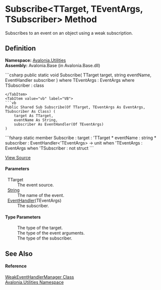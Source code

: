 # Subscribe&lt;TTarget, TEventArgs, TSubscriber&gt; Method


Subscribes to an event on an object using a weak subscription.



## Definition
**Namespace:** <a href="N_Avalonia_Utilities">Avalonia.Utilities</a>  
**Assembly:** Avalonia.Base (in Avalonia.Base.dll)

<Tabs groupId="api-code-preview">
<TabItem value="csharp" label="C#">
```csharp
public static void Subscribe<TTarget, TEventArgs, TSubscriber>(
	TTarget target,
	string eventName,
	EventHandler<TEventArgs> subscriber
)
where TEventArgs : EventArgs
where TSubscriber : class

```
</TabItem>
<TabItem value="vb" label="VB">
```vb
Public Shared Sub Subscribe(Of TTarget, TEventArgs As EventArgs, TSubscriber As Class) ( 
	target As TTarget,
	eventName As String,
	subscriber As EventHandler(Of TEventArgs)
)
```
</TabItem>
<TabItem value="fsharp" label="F#">
```fsharp
static member Subscribe : 
        target : 'TTarget * 
        eventName : string * 
        subscriber : EventHandler<'TEventArgs> -> unit  when 'TEventArgs : EventArgs when 'TSubscriber : not struct
```
</TabItem>
</Tabs>



<a href="https://github.com/AvaloniaUI/Avalonia/tree/master/src/Avalonia.Base/Utilities/WeakEventHandlerManager.cs#L28" title="View the source code">View Source</a>



#### Parameters
<dl><dt>  TTarget</dt><dd>The event source.</dd><dt>  <a href="https://learn.microsoft.com/dotnet/api/system.string" target="_blank" rel="noopener noreferrer">String</a></dt><dd>The name of the event.</dd><dt>  <a href="https://learn.microsoft.com/dotnet/api/system.eventhandler-1" target="_blank" rel="noopener noreferrer">EventHandler</a>(TEventArgs)</dt><dd>The subscriber.</dd></dl>

#### Type Parameters
<dl><dt /><dd>The type of the target.</dd><dt /><dd>The type of the event arguments.</dd><dt /><dd>The type of the subscriber.</dd></dl>

## See Also


#### Reference
<a href="T_Avalonia_Utilities_WeakEventHandlerManager">WeakEventHandlerManager Class</a>  
<a href="N_Avalonia_Utilities">Avalonia.Utilities Namespace</a>  

